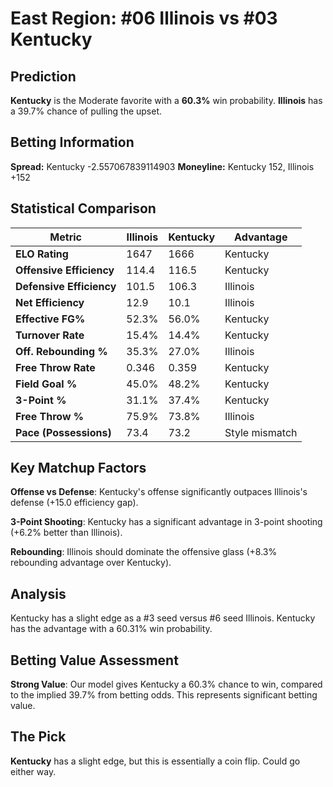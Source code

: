 # East Region: #06 Illinois vs #03 Kentucky

## Prediction
**Kentucky** is the Moderate favorite with a **60.3%** win probability.
**Illinois** has a 39.7% chance of pulling the upset.

## Betting Information
**Spread:** Kentucky -2.557067839114903
**Moneyline:** Kentucky 152, Illinois +152

## Statistical Comparison

| Metric | Illinois | Kentucky | Advantage |
|--------|-----------------|-----------------|----------|
| **ELO Rating** | 1647 | 1666 | Kentucky |
| **Offensive Efficiency** | 114.4 | 116.5 | Kentucky |
| **Defensive Efficiency** | 101.5 | 106.3 | Illinois |
| **Net Efficiency** | 12.9 | 10.1 | Illinois |
| **Effective FG%** | 52.3% | 56.0% | Kentucky |
| **Turnover Rate** | 15.4% | 14.4% | Kentucky |
| **Off. Rebounding %** | 35.3% | 27.0% | Illinois |
| **Free Throw Rate** | 0.346 | 0.359 | Kentucky |
| **Field Goal %** | 45.0% | 48.2% | Kentucky |
| **3-Point %** | 31.1% | 37.4% | Kentucky |
| **Free Throw %** | 75.9% | 73.8% | Illinois |
| **Pace (Possessions)** | 73.4 | 73.2 | Style mismatch |

## Key Matchup Factors

**Offense vs Defense**: Kentucky's offense significantly outpaces Illinois's defense (+15.0 efficiency gap).

**3-Point Shooting**: Kentucky has a significant advantage in 3-point shooting (+6.2% better than Illinois).

**Rebounding**: Illinois should dominate the offensive glass (+8.3% rebounding advantage over Kentucky).

## Analysis

Kentucky has a slight edge as a #3 seed versus #6 seed Illinois. Kentucky has the advantage with a 60.31% win probability.

## Betting Value Assessment

**Strong Value**: Our model gives Kentucky a 60.3% chance to win, compared to the implied 39.7% from betting odds. This represents significant betting value.

## The Pick

**Kentucky** has a slight edge, but this is essentially a coin flip. Could go either way.

